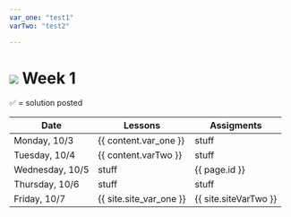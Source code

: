 ```yaml
---
var_one: "test1"
varTwo: "test2"

---
```


# ![](https://ga-dash.s3.amazonaws.com/production/assets/logo-9f88ae6c9c3871690e33280fcf557f33.png) Week 1

&#x2705; = solution posted

| Date | Lessons | Assigments |
| --- | --- | ---
| Monday, 10/3 | {{ content.var_one  }} | stuff |
| Tuesday, 10/4 | {{ content.varTwo  }} | stuff |
| Wednesday, 10/5 | stuff | {{ page.id }} |
| Thursday, 10/6 | stuff | stuff |
| Friday, 10/7 | {{ site.site_var_one }} | {{ site.siteVarTwo }} |
